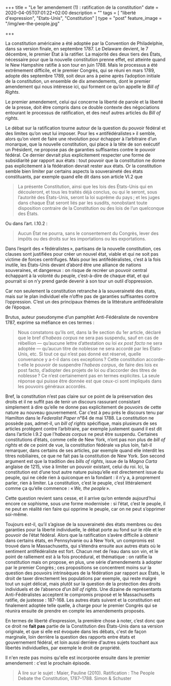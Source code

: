 +++
title = "Le 1er amendement (1) : ratification de la constitution"
date = 2020-04-05T07:01:22+02:00
description = ""
tags = [ "liberté d'expression", "Etats-Unis", "Constitution" ]
type = "post"
feature_image = "/img/we-the-people.jpg"

+++

La constitution américaine a été adoptée par la Convention de Philadelphie, dans sa version finale, en septembre 1787. Le Delaware devient, le 7 décembre, le premier État à la ratifier. La majorité des deux tiers des États, nécessaire pour que la nouvelle constitution prenne effet, est atteinte quand le New Hampshire ratifie à son tour en juin 1788. Mais le processus a été extrêmement difficile, et le premier Congrès, qui se réuni en mars 1789, adopte dès septembre 1789, soit deux ans à peine après l’adoption initiale de la constitution, un ensemble de dix amendements, dont le premier amendement qui nous intéresse ici, qui forment ce qu’on appelle le _Bill of Rights_.

Le premier amendement, celui qui concerne la liberté de parole et la liberté de la presse, doit être compris dans ce double contexte des négociations entourant le processus de ratification, et des neuf autres articles du _Bill of rights_.

Le débat sur la ratification tourne autour de la question du pouvoir fédéral et des limites qu’on veut lui imposer. Pour les « antifédéralistes » il semble, alors qu’on vient de faire une révolution pour échapper à l’arbitraire d’un monarque, que la nouvelle constitution, qui place à la tête de son exécutif un Président, ne propose pas de garanties suffisantes contre le pouvoir fédéral. Ce dernier devrait plus explicitement respecter une forme de subsidiarité par rapport aux états : tout pouvoir que la constitution ne donne pas explicitement à la fédération devrait rester aux états. Or la constitution semble bien limiter par certains aspects la souveraineté des états constituants, par exemple quand elle dit dans son article VI.2 que

> La présente Constitution, ainsi que les lois des États-Unis qui en découleront, et tous les traités déjà conclus, ou qui le seront, sous l’autorité des États-Unis, seront la loi suprême du pays ; et les juges dans chaque État seront liés par les susdits, nonobstant toute disposition contraire de la Constitution ou des lois de l’un quelconque des États.

Ou dans l’art. I.10.2 :

> Aucun État ne pourra, sans le consentement du Congrès, lever des impôts ou des droits sur les importations ou les exportations.

Dans l’esprit des « fédéralistes », partisans de la nouvelle constitution, ces clauses sont justifiées pour créer un nouvel état, viable et qui ne soit pas victime de forces centrifuges. Mais pour les antifédéralistes, c’est à la fois inutile, les États-Unis devant d’abord être une alliance de nations souveraines, et dangereux : on risque de recréer un pouvoir central échappant à la volonté du peuple, c’est-à-dire de chaque état, et qui pourrait si on n’y prend garde devenir à son tour un outil d’oppression.

Car non seulement la constitution retranche à la souveraineté des états, mais sur le plan individuel elle n’offre pas de garanties suffisantes contre l’oppression. C’est un des principaux thèmes de la littérature antifédéraliste de l’époque.

Brutus, auteur pseudonyme d’un pamphlet Anti-Fédéraliste de novembre 1787, exprime sa méfiance en ces termes :

> Nous constatons qu’ils ont, dans la 9e section du 1er article, déclaré que le bref d’_habeas corpus_ ne sera pas suspendu, sauf en cas de rébellion — qu’aucune lettre d’attestation ou loi _ex post facto_ ne sera adoptée — qu’aucun titre de noblesse ne sera accordé par les États-Unis, etc. Si tout ce qui n’est pas donné est réservé, quelle convenance y a-t-il dans ces exceptions ? Cette constitution accorde-t-elle le pouvoir de suspendre l’_habeas corpus_, de faire des lois ex post facto, d’adopter des projets de loi ou d’accorder des titres de noblesse ? Ce n’est certainement pas en termes explicites. La seule réponse qui puisse être donnée est que ceux-ci sont impliqués dans les pouvoirs généraux accordés.

Bref, la constitution n’est pas claire sur ce point de la préservation des droits et il ne suffit pas de tenir un discours rassurant consistant simplement à dire qu’elle ne donne pas explicitement de pouvoirs de cette nature au nouveau gouvernement. Car c’est à peu près le discours tenu par Hamilton dans le _Federalist Paper_ n°84 de mai 1788. La constitution ne possède pas, admet-il, un _bill of rights_ spécifique, mais plusieurs de ses articles protègent contre l’arbitraire, par exemple justement quand il est dit dans l’article I.9.2 que l’_habeas corpus_ ne peut être suspendu. Certaines constitutions d’états, comme celle de New York, n’ont pas non plus de _bill of rights_ et de ce point de vue, la constitution fédérale va plus loin, fait-il remarquer, dans certains de ses articles, par exemple quand elle interdit les titres nobiliaires, ce que ne fait pas la constitution de New York. Son second argument est que la tradition des _bills of rights_, issue de la _Magna Carta_ anglaise de 1215, vise à limiter un pouvoir existant, celui du roi. Ici, la constitution est d’une tout autre nature puisqu’elle est directement issue du peuple, qui ne cède rien à quiconque en la fondant : il n’y a, à proprement parler, rien à limiter. La constitution, c’est le peuple, c’est littéralement comme ça qu’elle commence : « _We, the people_ ».

Cette question revient sans cesse, et il arrive qu’on entende aujourd’hui encore ce sophisme, sous une forme modernisée : si l’état, c’est le peuple, il ne peut en réalité rien faire qui opprime le peuple, car on ne peut s’opprimer soi-même.

Toujours est-il, qu’il s’agisse de la souveraineté des états membres ou des garanties pour la liberté individuelle, le débat porte au fond sur le rôle et le pouvoir de l’état fédéral. Alors que la ratification s’avère difficile à obtenir dans certains états, en Pennsylvanie ou à New York, un compromis est trouvé dans le Massachusetts, qui s’étendra ensuite aux autres états où le sentiment antifédéraliste est fort. Chacun met de l’eau dans son vin, et le point de ralliement est à la fois procédural, et thématique : on ratifie la constitution mais on propose, en plus, une série d’amendements à adopter par le premier Congrès ; ces propositions se concentrent moins sur la question des pouvoirs intrinsèques de la fédération par rapport aux États, le droit de taxer directement les populations par exemple, qui reste malgré tout un sujet délicat, mais plutôt sur la question de la protection des droits individuels et de l’absence d’un _bill of rights_. Une dizaine de représentants Anti-Fédéralistes acceptent le compromis proposé et le Massachusetts ratifie, de justesse : 187-168. Les autres états suivent et la constitution est finalement adoptée telle quelle, à charge pour le premier Congrès qui se réunira ensuite de prendre en compte les amendements proposés.

En termes de liberté d’expression, la première chose à noter, c’est donc que ce droit ne **fait pas** partie de la Constitution des États-Unis dans sa version originale, et que si elle est évoquée dans les débats, c'est de façon marginale, loin derrière la question des rapports entre états et gouvernement fédéral, et loin aussi derrière d'autres sujets touchant aux libertés individuelles, par exemple le droit de propriété.

Il n'en reste pas moins qu'elle est incorporée ensuite dans le premier amendement : c'est le prochain épisode.

> À lire sur le sujet : Maier, Pauline (2010). Ratification : The People Debate the Constitution, 1787–1788. Simon & Schuster

